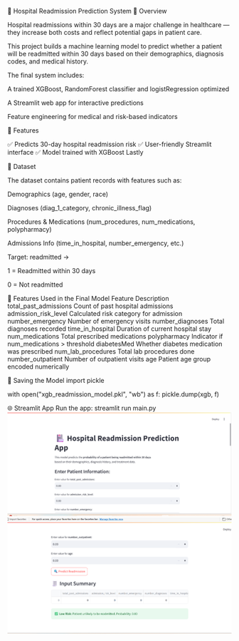 🏥 Hospital Readmission Prediction System
📘 Overview

Hospital readmissions within 30 days are a major challenge in healthcare — they increase both costs and reflect potential gaps in patient care.

This project builds a machine learning model to predict whether a patient will be readmitted within 30 days based on their demographics, diagnosis codes, and medical history.

The final system includes:

A trained XGBoost, RandomForest classifier and logistRegression optimized 

A Streamlit web app for interactive predictions

Feature engineering for medical and risk-based indicators

🚀 Features

✅ Predicts 30-day hospital readmission risk
✅ User-friendly Streamlit interface
✅ Model trained with XGBoost Lastly

🧠 Dataset

The dataset contains patient records with features such as:

Demographics (age, gender, race)

Diagnoses (diag_1_category, chronic_illness_flag)

Procedures & Medications (num_procedures, num_medications, polypharmacy)

Admissions Info (time_in_hospital, number_emergency, etc.)

Target: readmitted →

1 = Readmitted within 30 days

0 = Not readmitted

🧩 Features Used in the Final Model
Feature	Description
total_past_admissions	Count of past hospital admissions
admission_risk_level	Calculated risk category for admission
number_emergency	Number of emergency visits
number_diagnoses	Total diagnoses recorded
time_in_hospital	Duration of current hospital stay
num_medications	Total prescribed medications
polypharmacy	Indicator if num_medications > threshold
diabetesMed	Whether diabetes medication was prescribed
num_lab_procedures	Total lab procedures done
number_outpatient	Number of outpatient visits
age	Patient age group encoded numerically




💾 Saving the Model
import pickle

with open("xgb_readmission_model.pkl", "wb") as f:
    pickle.dump(xgb, f)

🌐 Streamlit App
Run the app:
streamlit run main.py
![alt text](image-2.png)
![alt text](image-1.png)

